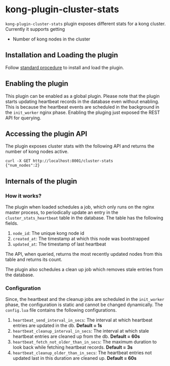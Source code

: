 # kong-plugin-cluster-stats

`kong-plugin-cluster-stats` plugin exposes different stats for a kong cluster.
Currently it supports getting

- Number of kong nodes in the cluster

## Installation and Loading the plugin

Follow [standard procedure](https://docs.konghq.com/gateway-oss/2.0.x/plugin-development/distribution/) to install and load the plugin.

## Enabling the plugin

This plugin can be enabled as a global plugin. Please note that the plugin starts updating heartbeat records in the database even without enabling. This is because the heartbeat events are scheduled in the background in the `init_worker` nginx phase. Enabling the pluging just exposed the REST API for querying.

## Accessing the plugin API

The plugin exposes cluster stats with the following API and returns the number of kong nodes active.
```
curl -X GET http://localhost:8001/cluster-stats
{"num_nodes":2}
```

## Internals of the plugin
### How it works?

The plugin when loaded schedules a job, which only runs on the nginx master process, to periodically update an entry in the `cluster_stats_heartbeat` table in the database. The table has the following fields.

1. `node_id`: The unique kong node id
2. `created_at`: The timestamp at which this node was bootstrapped
3. `updated_at`: The timestamp of last heartbeat

The API, when queried, returns the most recently updated nodes from this table and returns its count.

The plugin also schedules a clean up job which removes stale entries from the database.

### Configuration

Since, the heartbeat and the cleanup jobs are scheduled in the `init_worker` phase, the configuration is static and cannot be changed dynamically. The `config.lua` file contains the following configurations.

1. `heartbeat_send_interval_in_secs`: The interval at which heartbeat entries are updated in the db. **Default = 1s**
2. `heartbeat_cleanup_interval_in_secs`: The interval at which stale heartbeat entries are cleaned up from the db. **Default = 60s**
3. `heartbeat_fetch_not_older_than_in_secs`: The maximum duration to look back while fetching heartbeat records. **Default = 3s**
4. `heartbeat_cleanup_older_than_in_secs`: The heartbeat entries not updated last in this duration are cleaned up. **Default = 60s** 
